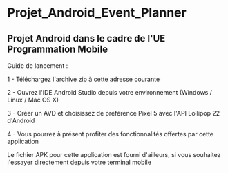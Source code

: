 # Projet_Android_Event_Planner
## Projet Android dans le cadre de l'UE Programmation Mobile ##


Guide de lancement :

1 - Téléchargez l'archive zip à cette adresse courante 

2 - Ouvrez l'IDE Android Studio depuis votre environnement (Windows / Linux / Mac OS X)

3 - Créer un AVD et choisissez de préférence Pixel 5 avec l'API Lollipop 22 d'Android

4 - Vous pourrez à présent profiter des fonctionnalités offertes par cette application


Le fichier APK pour cette application est fourni d'ailleurs, si vous souhaitez l'essayer directement depuis votre terminal mobile

